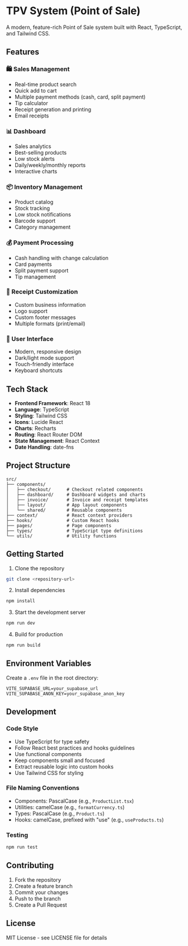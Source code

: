 # TPV System (Point of Sale)

A modern, feature-rich Point of Sale system built with React, TypeScript, and Tailwind CSS.

## Features

### 🛍️ Sales Management
- Real-time product search
- Quick add to cart
- Multiple payment methods (cash, card, split payment)
- Tip calculator
- Receipt generation and printing
- Email receipts

### 📊 Dashboard
- Sales analytics
- Best-selling products
- Low stock alerts
- Daily/weekly/monthly reports
- Interactive charts

### 📦 Inventory Management
- Product catalog
- Stock tracking
- Low stock notifications
- Barcode support
- Category management

### 💰 Payment Processing
- Cash handling with change calculation
- Card payments
- Split payment support
- Tip management

### 🧾 Receipt Customization
- Custom business information
- Logo support
- Custom footer messages
- Multiple formats (print/email)

### 🎨 User Interface
- Modern, responsive design
- Dark/light mode support
- Touch-friendly interface
- Keyboard shortcuts

## Tech Stack

- **Frontend Framework**: React 18
- **Language**: TypeScript
- **Styling**: Tailwind CSS
- **Icons**: Lucide React
- **Charts**: Recharts
- **Routing**: React Router DOM
- **State Management**: React Context
- **Date Handling**: date-fns

## Project Structure

```
src/
├── components/
│   ├── checkout/      # Checkout related components
│   ├── dashboard/     # Dashboard widgets and charts
│   ├── invoice/       # Invoice and receipt templates
│   ├── layout/        # App layout components
│   └── shared/        # Reusable components
├── context/           # React context providers
├── hooks/             # Custom React hooks
├── pages/             # Page components
├── types/             # TypeScript type definitions
└── utils/             # Utility functions
```

## Getting Started

1. Clone the repository
```bash
git clone <repository-url>
```

2. Install dependencies
```bash
npm install
```

3. Start the development server
```bash
npm run dev
```

4. Build for production
```bash
npm run build
```

## Environment Variables

Create a `.env` file in the root directory:

```env
VITE_SUPABASE_URL=your_supabase_url
VITE_SUPABASE_ANON_KEY=your_supabase_anon_key
```

## Development

### Code Style
- Use TypeScript for type safety
- Follow React best practices and hooks guidelines
- Use functional components
- Keep components small and focused
- Extract reusable logic into custom hooks
- Use Tailwind CSS for styling

### File Naming Conventions
- Components: PascalCase (e.g., `ProductList.tsx`)
- Utilities: camelCase (e.g., `formatCurrency.ts`)
- Types: PascalCase (e.g., `Product.ts`)
- Hooks: camelCase, prefixed with "use" (e.g., `useProducts.ts`)

### Testing
```bash
npm run test
```

## Contributing

1. Fork the repository
2. Create a feature branch
3. Commit your changes
4. Push to the branch
5. Create a Pull Request

## License

MIT License - see LICENSE file for details
